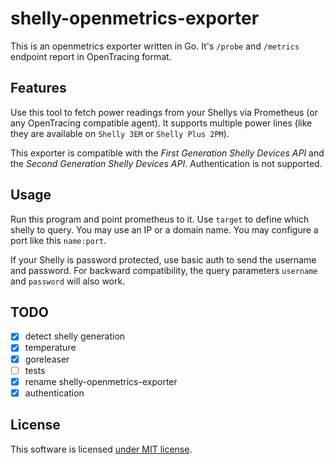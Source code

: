# shelly-openmetrics-exporter

This is an openmetrics exporter written in Go.
It's `/probe` and `/metrics` endpoint report in OpenTracing format.

## Features

Use this tool to fetch power readings from your Shellys via Prometheus (or any OpenTracing compatible agent).
It supports multiple power lines (like they are available on `Shelly 3EM` or `Shelly Plus 2PM`).

This exporter is compatible with the _First Generation Shelly Devices API_ and the _Second Generation Shelly Devices API_.
Authentication is not supported.

## Usage

Run this program and point prometheus to it.
Use `target` to define which shelly to query.
You may use an IP or a domain name.
You may configure a port like this `name:port`.

If your Shelly is password protected, use basic auth to send the username and password.
For backward compatibility, the query parameters `username` and `password` will also work.

## TODO

- [x] detect shelly generation
- [x] temperature
- [x] goreleaser
- [ ] tests
- [x] rename shelly-openmetrics-exporter
- [x] authentication

## License

This software is licensed [under MIT license](/LICENSE).
